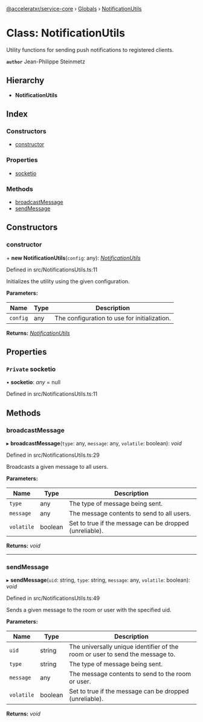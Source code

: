 [@acceleratxr/service-core](../README.md) › [Globals](../globals.md) › [NotificationUtils](notificationutils.md)

# Class: NotificationUtils

Utility functions for sending push notifications to registered clients.

**`author`** Jean-Philippe Steinmetz

## Hierarchy

* **NotificationUtils**

## Index

### Constructors

* [constructor](notificationutils.md#constructor)

### Properties

* [socketio](notificationutils.md#private-socketio)

### Methods

* [broadcastMessage](notificationutils.md#broadcastmessage)
* [sendMessage](notificationutils.md#sendmessage)

## Constructors

###  constructor

\+ **new NotificationUtils**(`config`: any): *[NotificationUtils](notificationutils.md)*

Defined in src/NotificationsUtils.ts:11

Initializes the utility using the given configuration.

**Parameters:**

Name | Type | Description |
------ | ------ | ------ |
`config` | any | The configuration to use for initialization.  |

**Returns:** *[NotificationUtils](notificationutils.md)*

## Properties

### `Private` socketio

• **socketio**: *any* = null

Defined in src/NotificationsUtils.ts:11

## Methods

###  broadcastMessage

▸ **broadcastMessage**(`type`: any, `message`: any, `volatile`: boolean): *void*

Defined in src/NotificationsUtils.ts:29

Broadcasts a given message to all users.

**Parameters:**

Name | Type | Description |
------ | ------ | ------ |
`type` | any | The type of message being sent. |
`message` | any | The message contents to send to all users. |
`volatile` | boolean | Set to true if the message can be dropped (unreliable).  |

**Returns:** *void*

___

###  sendMessage

▸ **sendMessage**(`uid`: string, `type`: string, `message`: any, `volatile`: boolean): *void*

Defined in src/NotificationsUtils.ts:49

Sends a given message to the room or user with the specified uid.

**Parameters:**

Name | Type | Description |
------ | ------ | ------ |
`uid` | string | The universally unique identifier of the room or user to send the message to. |
`type` | string | The type of message being sent. |
`message` | any | The message contents to send to the room or user. |
`volatile` | boolean | Set to true if the message can be dropped (unreliable).  |

**Returns:** *void*
